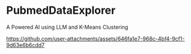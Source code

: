 # PubmedDataExplorer
A Powered AI using LLM and K-Means Clustering


https://github.com/user-attachments/assets/646fa1e7-968c-4bf4-9cf1-9d63e6b6cdd7

